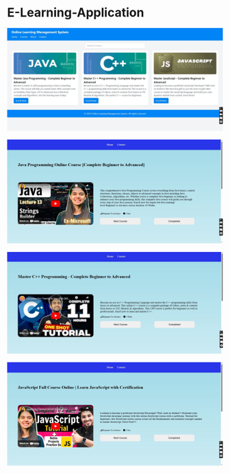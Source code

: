 # E-Learning-Application

<img src="1.JPG"><br><br>
<img src="2.JPG"><br><br>
<img src="3.JPG"><br><br>
<img src="4.JPG"><br><br>
